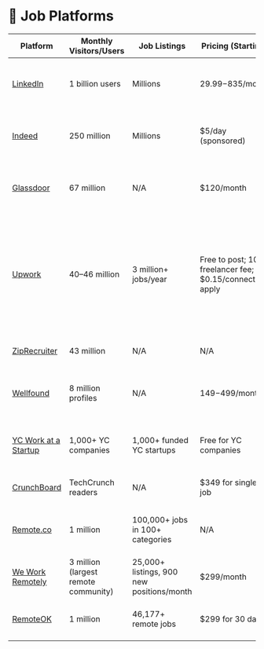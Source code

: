 # 💼 Job Platforms

| Platform | Monthly Visitors/Users | Job Listings | Pricing (Starting) | Job Types/Industries | Key Features |
|----------|------------------------|--------------|-------------------|---------------------|--------------|
| [LinkedIn](https://www.linkedin.com/jobs) | 1 billion users | Millions | $29.99-$835/month | All industries - Professional networking + jobs | Professional networking, Direct recruiter contact |
| [Indeed](https://www.indeed.com) | 250 million | Millions | $5/day (sponsored) | All industries - General job board | Job aggregation, Easy Apply, Salary insights |
| [Glassdoor](https://www.glassdoor.com) | 67 million | N/A | $120/month | All industries - Company reviews + jobs | Company reviews, Salary data, Interview insights |
| [Upwork](https://www.upwork.com) | 40–46 million | 3 million+ jobs/year | Free to post; 10% freelancer fee; $0.15/connect to apply | All industries—freelance, remote, contract, tech, creative, marketing, admin, more | Escrow payments, global talent pool, flexible hiring (hourly/fixed), project management tools, reviews, secure payments |
| [ZipRecruiter](https://www.ziprecruiter.com) | 43 million | N/A | N/A | All industries - General job board | AI matching, Multi-board posting |
| [Wellfound](https://wellfound.com) | 8 million profiles | N/A | $149-$499/month | Startups, tech companies | Direct founder contact, Startup-focused |
| [YC Work at a Startup](https://www.workatastartup.com) | 1,000+ YC companies | 1,000+ funded YC startups | Free for YC companies | Y Combinator startups - All roles | Single application for multiple YC companies |
| [CrunchBoard](https://www.crunchboard.com) | TechCrunch readers | N/A | $349 for single job | Tech startups, engineering | TechCrunch audience, Startup focus |
| [Remote.co](https://remote.co) | 1 million | 100,000+ jobs in 100+ categories | N/A | Remote work - All industries | Verified remote jobs, Best practices content |
| [We Work Remotely](https://weworkremotely.com) | 3 million (largest remote community) | 25,000+ listings, 900 new positions/month | $299/month | Remote work - All industries | Remote-only jobs, Community features |
| [RemoteOK](https://remoteok.com) | 1 million | 46,177+ remote jobs | $299 for 30 days | Remote work - Tech, marketing, design, sales | Salary transparency, Global remote jobs |